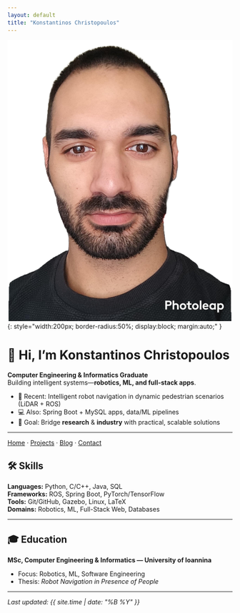 ```yaml
---
layout: default
title: "Konstantinos Christopoulos"
---
```


![Profile photo](My-photo.jpg){: style="width:200px; border-radius:50%; display:block; margin:auto;" }

# 👋 Hi, I’m Konstantinos Christopoulos
**Computer Engineering & Informatics Graduate**  
Building intelligent systems—**robotics, ML, and full-stack apps**.

- 🔭 Recent: Intelligent robot navigation in dynamic pedestrian scenarios (LiDAR + ROS)
- 💻 Also: Spring Boot + MySQL apps, data/ML pipelines
- 🎯 Goal: Bridge **research** & **industry** with practical, scalable solutions

---

[Home](/) · [Projects](/projects) · [Blog](/blog) · [Contact](/contact)

## 🛠️ Skills

**Languages:** Python, C/C++, Java, SQL  
**Frameworks:** ROS, Spring Boot, PyTorch/TensorFlow  
**Tools:** Git/GitHub, Gazebo, Linux, LaTeX  
**Domains:** Robotics, ML, Full-Stack Web, Databases

---

## 🎓 Education
**MSc, Computer Engineering & Informatics — University of Ioannina**  
- Focus: Robotics, ML, Software Engineering  
- Thesis: *Robot Navigation in Presence of People*


---




*Last updated: {{ site.time | date: "%B %Y" }}*

